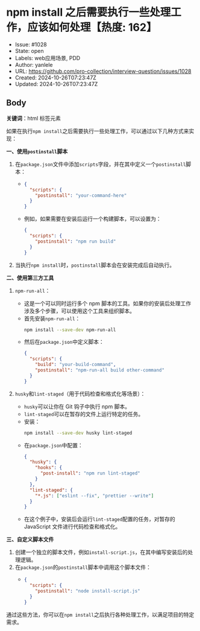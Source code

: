 # npm install 之后需要执行一些处理工作，应该如何处理【热度: 162】

- Issue: #1028
- State: open
- Labels: web应用场景, PDD
- Author: yanlele
- URL: https://github.com/pro-collection/interview-question/issues/1028
- Created: 2024-10-26T07:23:47Z
- Updated: 2024-10-26T07:23:47Z

## Body

**关键词**：html 标签元素

如果在执行`npm install`之后需要执行一些处理工作，可以通过以下几种方式来实现：

**一、使用`postinstall`脚本**

1. 在`package.json`文件中添加`scripts`字段，并在其中定义一个`postinstall`脚本：

   - ```json
     {
       "scripts": {
         "postinstall": "your-command-here"
       }
     }
     ```
   - 例如，如果需要在安装后运行一个构建脚本，可以设置为：
     ```json
     {
       "scripts": {
         "postinstall": "npm run build"
       }
     }
     ```

2. 当执行`npm install`时，`postinstall`脚本会在安装完成后自动执行。

**二、使用第三方工具**

1. `npm-run-all`：

   - 这是一个可以同时运行多个 npm 脚本的工具。如果你的安装后处理工作涉及多个步骤，可以使用这个工具来组织脚本。
   - 首先安装`npm-run-all`：
     ```bash
     npm install --save-dev npm-run-all
     ```
   - 然后在`package.json`中定义脚本：
     ```json
     {
       "scripts": {
         "build": "your-build-command",
         "postinstall": "npm-run-all build other-command"
       }
     }
     ```

2. `husky`和`lint-staged`（用于代码检查和格式化等场景）：
   - `husky`可以让你在 Git 钩子中执行 npm 脚本。
   - `lint-staged`可以在暂存的文件上运行特定的任务。
   - 安装：
     ```bash
     npm install --save-dev husky lint-staged
     ```
   - 在`package.json`中配置：
     ```json
     {
       "husky": {
         "hooks": {
           "post-install": "npm run lint-staged"
         }
       },
       "lint-staged": {
         "*.js": ["eslint --fix", "prettier --write"]
       }
     }
     ```
   - 在这个例子中，安装后会运行`lint-staged`配置的任务，对暂存的 JavaScript 文件进行代码检查和格式化。

**三、自定义脚本文件**

1. 创建一个独立的脚本文件，例如`install-script.js`，在其中编写安装后的处理逻辑。
2. 在`package.json`的`postinstall`脚本中调用这个脚本文件：
   - ```json
     {
       "scripts": {
         "postinstall": "node install-script.js"
       }
     }
     ```

通过这些方法，你可以在`npm install`之后执行各种处理工作，以满足项目的特定需求。

